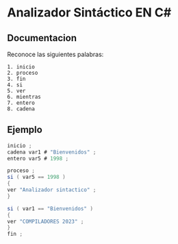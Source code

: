 # Analizador Sintáctico  EN C# 

## Documentacion
Reconoce las siguientes palabras:
```
1. inicio
2. proceso
3. fin
4. si
5. ver
6. mientras
7. entero
8. cadena
```
## Ejemplo
```c#
inicio ;
cadena var1 # "Bienvenidos" ;
entero var5 # 1998 ;

proceso ;
si ( var5 == 1998 )
{
ver "Analizador sintactico" ;
}

si ( var1 == "Bienvenidos" )
{
ver "COMPILADORES 2023" ;
}
fin ;
```

